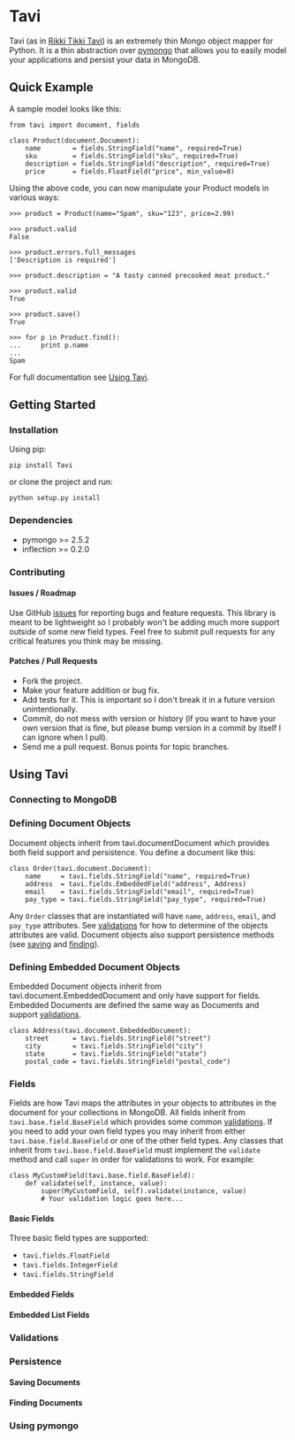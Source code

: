 # Tavi

Tavi (as in [Rikki Tikki Tavi](http://en.wikipedia.org/wiki/Rikki-Tikki-Tavi))
is an extremely thin Mongo object mapper for Python. It is a thin
abstraction over [pymongo](http://api.mongodb.org/python/current/) that
allows you to easily model your applications and persist your data in MongoDB.

## Quick Example

A sample model looks like this:

    from tavi import document, fields

    class Product(document.Document):
        name        = fields.StringField("name", required=True)
        sku         = fields.StringField("sku", required=True)
        description = fields.StringField("description", required=True)
        price       = fields.FloatField("price", min_value=0)

Using the above code, you can now manipulate your Product models in various
ways:

    >>> product = Product(name="Spam", sku="123", price=2.99)

    >>> product.valid
    False

    >>> product.errors.full_messages
    ['Description is required']

    >>> product.description = "A tasty canned precooked meat product."

    >>> product.valid
    True

    >>> product.save()
    True

    >>> for p in Product.find():
    ...     print p.name
    ...
    Spam

For full documentation see [Using Tavi](#using-tavi).

## Getting Started

### Installation

Using pip:

    pip install Tavi

or clone the project and run:

    python setup.py install

### Dependencies

* pymongo >= 2.5.2
* inflection >= 0.2.0

### Contributing

#### Issues / Roadmap

Use GitHub [issues](https://github.com/bnadlerjr/tavi/issues) for reporting
bugs and feature requests. This library is meant to be lightweight so I probably
won't be adding much more support outside of some new field types. Feel free to
submit pull requests for any critical features you think may be missing.

#### Patches / Pull Requests

* Fork the project.
* Make your feature addition or bug fix.
* Add tests for it. This is important so I don't break it in a future version
  unintentionally.
* Commit, do not mess with version or history (if you want to have your own
  version that is fine, but please bump version in a commit by itself I can
  ignore when I pull).
* Send me a pull request. Bonus points for topic branches.

## <a id="using-tavi"></a>Using Tavi

### Connecting to MongoDB

### Defining Document Objects

Document objects inherit from tavi.documentDocument which provides both field
support and persistence. You define a document like this:

    class Order(tavi.document.Document):
        name     = tavi.fields.StringField("name", required=True)
        address  = tavi.fields.EmbeddedField("address", Address)
        email    = tavi.fields.StringField("email", required=True)
        pay_type = tavi.fields.StringField("pay_type", required=True)

Any ``Order`` classes that are instantiated will have ``name``, ``address``,
``email``, and ``pay_type`` attributes. See [validations](#validations) for how to
determine of the objects attributes are valid. Document objects also support
persistence methods (see [saving](#saving-documents) and [finding](#finding-documents)).

### Defining Embedded Document Objects

Embedded Document objects inherit from tavi.document.EmbeddedDocument and only
have support for fields. Embedded Documents are defined the same way as
Documents and support [validations](#validations).

    class Address(tavi.document.EmbeddedDocument):
        street      = tavi.fields.StringField("street")
        city        = tavi.fields.StringField("city")
        state       = tavi.fields.StringField("state")
        postal_code = tavi.fields.StringField("postal_code")

### Fields

Fields are how Tavi maps the attributes in your objects to attributes in the
document for your collections in MongoDB. All fields inherit from
``tavi.base.field.BaseField`` which provides some common [validations](#validations). If
you need to add your own field types you may inherit from either
``tavi.base.field.BaseField`` or one of the other field types. Any classes that
inherit from ``tavi.base.field.BaseField`` must implement the ``validate``
method and call ``super`` in order for validations to work. For example:

    class MyCustomField(tavi.base.field.BaseField):
        def validate(self, instance, value):
            super(MyCustomField, self).validate(instance, value)
            # Your validation logic goes here...

#### Basic Fields

Three basic field types are supported:

* ``tavi.fields.FloatField``
* ``tavi.fields.IntegerField``
* ``tavi.fields.StringField``

#### Embedded Fields

#### Embedded List Fields

### <a id="validations"></a>Validations

### Persistence

#### <a id="saving-documents"></a>Saving Documents

#### <a id="finding-documents"></a>Finding Documents

### Using pymongo
